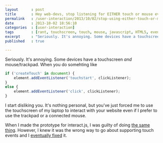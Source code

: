 ```yaml
---
layout      : post
title       : Hey web-devs, stop listening for EITHER touch or mouse events!
permalink   : /user-interaction/2013/10/02/stop-using-either-touch-or-mouse.html
date        : 2013-10-02 18:56:10
categories  : [user-interaction]
tags        : [rant, touchscreen, touch, mouse, javascript, HTML5, events]
excerpt     : "Seriously. It's annoying. Some devices have a touchscreen and mouse/trackpad."
published   : true

---
```


Seriously. It's annoying. Some devices have a touchscreen *and* mouse/trackpad.
When you do somehting like

```javascript
if ('createTouch' in document) {
    element.addEventListener('touchstart', clickListener);
}
else {
    element.addEventListener('click', clickListener);
}
```

I start disliking you. It's nothing personal, but you've just forced me to use the
touchscreen of my laptop to interact with your website even if I prefer to use
the trackpad or a connected mouse.

When I made the prototype for interact.js, I was guilty of doing
[the same thing][known-problem]. However, I knew it was the wrong way to go about
supporting touch events and I [eventually fixed][touch-and-mouse-commit] it.

[known-problem]: https://github.com/taye/interact.js/blob/8e6a7e8/interact.js#L15-25
[touch-and-mouse-commit]: https://github.com/taye/interact.js/commit/62efd5b
